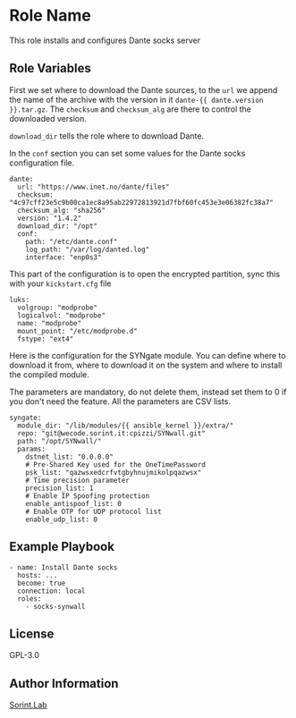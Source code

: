 Role Name
=========

This role installs and configures Dante socks server

Role Variables
--------------

First we set where to download the Dante sources, to the `url` we append the name of the archive with the version in it `dante-{{ dante.version }}.tar.gz`.
The `checksum` and `checksum_alg` are there to control the downloaded version.

`download_dir` tells the role where to download Dante.

In the `conf` section you can set some values for the Dante socks configuration file.

    dante:
      url: "https://www.inet.no/dante/files"
      checksum: "4c97cff23e5c9b00ca1ec8a95ab22972813921d7fbf60fc453e3e06382fc38a7"
      checksum_alg: "sha256"
      version: "1.4.2"
      download_dir: "/opt"
      conf:
        path: "/etc/dante.conf"
        log_path: "/var/log/danted.log"
        interface: "enp0s3"

This part of the configuration is to open the encrypted partition, sync this with your `kickstart.cfg` file

    luks:
      volgroup: "modprobe"
      logicalvol: "modprobe"
      name: "modprobe"
      mount_point: "/etc/modprobe.d"
      fstype: "ext4"

Here is the configuration for the SYNgate module. You can define where to download it from, where to download it on the system and where to install the compiled module.

The parameters are mandatory, do not delete them, instead set them to 0 if you don't need the feature. All the parameters are CSV lists.

    syngate:
      module_dir: "/lib/modules/{{ ansible_kernel }}/extra/"
      repo: "git@wecode.sorint.it:cpizzi/SYNwall.git"
      path: "/opt/SYNwall/"
      params:
        dstnet_list: "0.0.0.0"
        # Pre-Shared Key used for the OneTimePassword
        psk_list: "qazwsxedcrfvtgbyhnujmikolpqazwsx"
        # Time precision parameter
        precision_list: 1
        # Enable IP Spoofing protection
        enable_antispoof_list: 0
        # Enable OTP for UDP protocol list
        enable_udp_list: 0

Example Playbook
----------------

    - name: Install Dante socks
      hosts: ...
      become: true
      connection: local
      roles:
        - socks-synwall

License
-------

GPL-3.0

Author Information
------------------

[Sorint.Lab](https://www.sorint.it)
